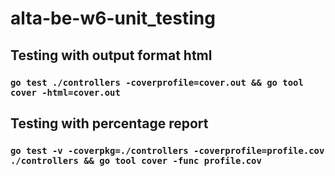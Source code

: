 # alta-be-w6-unit_testing

## Testing with output format html 
### `go test ./controllers -coverprofile=cover.out && go tool cover -html=cover.out`

## Testing with percentage report
### `go test -v -coverpkg=./controllers -coverprofile=profile.cov ./controllers && go tool cover -func profile.cov`
